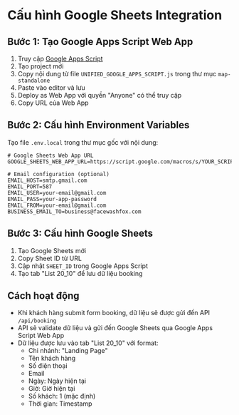 # Cấu hình Google Sheets Integration

## Bước 1: Tạo Google Apps Script Web App

1. Truy cập [Google Apps Script](https://script.google.com/)
2. Tạo project mới
3. Copy nội dung từ file `UNIFIED_GOOGLE_APPS_SCRIPT.js` trong thư mục `map-standalone`
4. Paste vào editor và lưu
5. Deploy as Web App với quyền "Anyone" có thể truy cập
6. Copy URL của Web App

## Bước 2: Cấu hình Environment Variables

Tạo file `.env.local` trong thư mục gốc với nội dung:

```env
# Google Sheets Web App URL
GOOGLE_SHEETS_WEB_APP_URL=https://script.google.com/macros/s/YOUR_SCRIPT_ID/exec

# Email configuration (optional)
EMAIL_HOST=smtp.gmail.com
EMAIL_PORT=587
EMAIL_USER=your-email@gmail.com
EMAIL_PASS=your-app-password
EMAIL_FROM=your-email@gmail.com
BUSINESS_EMAIL_TO=business@facewashfox.com
```

## Bước 3: Cấu hình Google Sheets

1. Tạo Google Sheets mới
2. Copy Sheet ID từ URL
3. Cập nhật `SHEET_ID` trong Google Apps Script
4. Tạo tab "List 20_10" để lưu dữ liệu booking

## Cách hoạt động

- Khi khách hàng submit form booking, dữ liệu sẽ được gửi đến API `/api/booking`
- API sẽ validate dữ liệu và gửi đến Google Sheets qua Google Apps Script Web App
- Dữ liệu được lưu vào tab "List 20_10" với format:
  - Chi nhánh: "Landing Page"
  - Tên khách hàng
  - Số điện thoại
  - Email
  - Ngày: Ngày hiện tại
  - Giờ: Giờ hiện tại
  - Số khách: 1 (mặc định)
  - Thời gian: Timestamp
